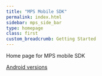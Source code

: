 ```yaml
---
title: "MPS Mobile SDK"
permalink: index.html
sidebar: mps_side_bar
type: homepage
class: first
custom_breadcrumb: Getting Started
---
```


Home page for MPS mobile SDK

[Android versions](android_base.html)